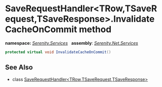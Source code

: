 # SaveRequestHandler&lt;TRow,TSaveRequest,TSaveResponse&gt;.InvalidateCacheOnCommit method
**namespace:** *[Serenity.Services](../../README.md#serenity.services-namespace)*   **assembly**: *[Serenity.Net.Services](../../README.md)*

```csharp
protected virtual void InvalidateCacheOnCommit()
```

## See Also

* class [SaveRequestHandler&lt;TRow,TSaveRequest,TSaveResponse&gt;](../SaveRequestHandler-3.md)